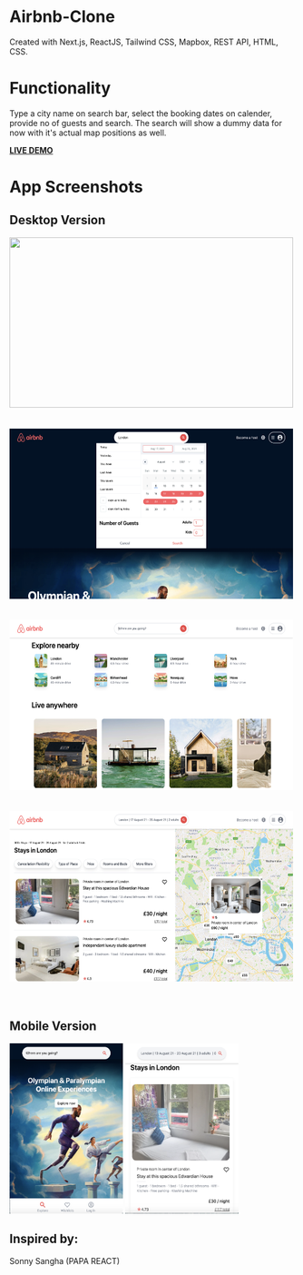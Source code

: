 # Airbnb-Clone

Created with Next.js, ReactJS, Tailwind CSS, Mapbox, REST API, HTML, CSS.

# Functionality

Type a city name on search bar, select the booking dates on calender, provide no of guests and search. The search will show a dummy data for now with it's actual map positions as well.

<a href="https://airbnb-clone-jc8a6wm50-danish061296.vercel.app/"><strong>LIVE DEMO</strong></a>

# App Screenshots

## Desktop Version

<img src="images/des-1.png" width="500px" height="300px"/>
</br>
</br>


</br>

<img src="images/des-2.png"  width="500px" height="300px" />

</br>
</br>


</br>


<img src="images/des-3.png"  width="500px" height="300px" />
</br>
</br>


</br>



<img src="images/des-4.png"  width="500px" height="300px" />

</br>
</br>


</br>


## Mobile Version

<img src="images/mob-2.png"  width="200px" height="300px" />   <span width="100px"></span>            <img src="images/mob-1.png"  width="200px" height="300px" />





## Inspired by:

Sonny Sangha (PAPA REACT)
